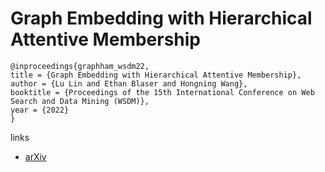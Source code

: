 # Graph Embedding with Hierarchical Attentive Membership

```
@inproceedings{graphham_wsdm22,
title = {Graph Embedding with Hierarchical Attentive Membership},
author = {Lu Lin and Ethan Blaser and Hongning Wang},
booktitle = {Proceedings of the 15th International Conference on Web Search and Data Mining (WSDM)},
year = {2022}
}
```

links
- [arXiv](https://arxiv.org/abs/2111.00604)
